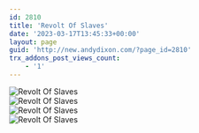 ```yaml
---
id: 2810
title: 'Revolt Of Slaves'
date: '2023-03-17T13:45:33+00:00'
layout: page
guid: 'http://new.andydixon.com/?page_id=2810'
trx_addons_post_views_count:
    - '1'
---
```


![Revolt Of Slaves](https://i0.wp.com/assets.g8x2.ldn.idrivee2-23.com/posters/Revolt%20Of%20Slaves%2001.jpg?w=1200&ssl=1 "Revolt Of Slaves")  
![Revolt Of Slaves](https://i0.wp.com/assets.g8x2.ldn.idrivee2-23.com/posters/Revolt%20Of%20Slaves%2002.jpg?w=1200&ssl=1 "Revolt Of Slaves")  
![Revolt Of Slaves](https://i0.wp.com/assets.g8x2.ldn.idrivee2-23.com/posters/Revolt%20Of%20Slaves%2003.jpg?w=1200&ssl=1 "Revolt Of Slaves")  
![Revolt Of Slaves](https://i0.wp.com/assets.g8x2.ldn.idrivee2-23.com/posters/Revolt%20Of%20Slaves%2004.jpg?w=1200&ssl=1 "Revolt Of Slaves")